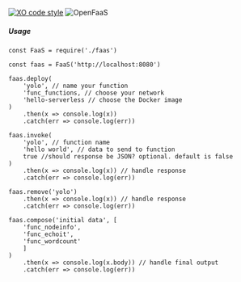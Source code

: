 [![XO code
style](https://img.shields.io/badge/code_style-XO-5ed9c7.svg)](https://github.com/sindresorhus/xo)
![OpenFaaS](https://img.shields.io/badge/openfaas-v0.6.5-blue.svg)

##### Usage

```
const FaaS = require('./faas')

const faas = FaaS('http://localhost:8080')

faas.deploy(
	'yolo', // name your function
	'func_functions, // choose your network
	'hello-serverless // choose the Docker image
)
	.then(x => console.log(x))
	.catch(err => console.log(err))

faas.invoke(
	'yolo', // function name
	'hello world', // data to send to function
	true //should response be JSON? optional. default is false
)
	.then(x => console.log(x)) // handle response
	.catch(err => console.log(err))

faas.remove('yolo')
	.then(x => console.log(x)) // handle response
	.catch(err => console.log(err))

faas.compose('initial data', [
	'func_nodeinfo',
	'func_echoit',
	'func_wordcount'
	]
)
	.then(x => console.log(x.body)) // handle final output
	.catch(err => console.log(err))
